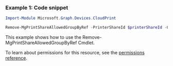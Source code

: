### Example 1: Code snippet

```powershell
Import-Module Microsoft.Graph.Devices.CloudPrint

Remove-MgPrintShareAllowedGroupByRef -PrinterShareId $printerShareId -GroupId $groupId
```
This example shows how to use the Remove-MgPrintShareAllowedGroupByRef Cmdlet.

To learn about permissions for this resource, see the [permissions reference](/graph/permissions-reference).

